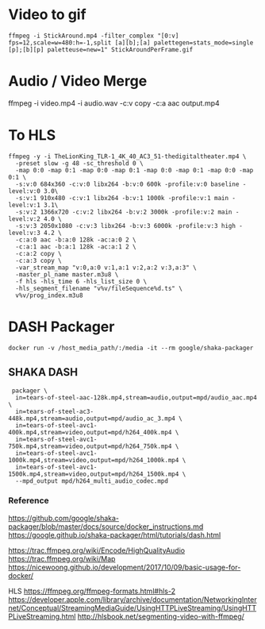 # Video to gif
`ffmpeg -i StickAround.mp4 -filter_complex "[0:v] fps=12,scale=w=480:h=-1,split [a][b];[a] palettegen=stats_mode=single [p];[b][p] paletteuse=new=1" StickAroundPerFrame.gif`

# Audio / Video Merge
ffmpeg -i video.mp4 -i audio.wav -c:v copy -c:a aac output.mp4

# To HLS
```
ffmpeg -y -i TheLionKing_TLR-1_4K_40_AC3_51-thedigitaltheater.mp4 \
  -preset slow -g 48 -sc_threshold 0 \
  -map 0:0 -map 0:1 -map 0:0 -map 0:1 -map 0:0 -map 0:1 -map 0:0 -map 0:1 \
  -s:v:0 684x360 -c:v:0 libx264 -b:v:0 600k -profile:v:0 baseline -level:v:0 3.0\
  -s:v:1 910x480 -c:v:1 libx264 -b:v:1 1000k -profile:v:1 main -level:v:1 3.1\
  -s:v:2 1366x720 -c:v:2 libx264 -b:v:2 3000k -profile:v:2 main -level:v:2 4.0 \
  -s:v:3 2050x1080 -c:v:3 libx264 -b:v:3 6000k -profile:v:3 high -level:v:3 4.2 \
  -c:a:0 aac -b:a:0 128k -ac:a:0 2 \
  -c:a:1 aac -b:a:1 128k -ac:a:1 2 \
  -c:a:2 copy \
  -c:a:3 copy \
  -var_stream_map "v:0,a:0 v:1,a:1 v:2,a:2 v:3,a:3" \
  -master_pl_name master.m3u8 \
  -f hls -hls_time 6 -hls_list_size 0 \
  -hls_segment_filename "v%v/fileSequence%d.ts" \
  v%v/prog_index.m3u8

```

# DASH Packager
```
docker run -v /host_media_path/:/media -it --rm google/shaka-packager
```

## SHAKA DASH 
```
 packager \
  in=tears-of-steel-aac-128k.mp4,stream=audio,output=mpd/audio_aac.mp4 \
  in=tears-of-steel-ac3-448k.mp4,stream=audio,output=mpd/audio_ac_3.mp4 \
  in=tears-of-steel-avc1-400k.mp4,stream=video,output=mpd/h264_400k.mp4 \
  in=tears-of-steel-avc1-750k.mp4,stream=video,output=mpd/h264_750k.mp4 \
  in=tears-of-steel-avc1-1000k.mp4,stream=video,output=mpd/h264_1000k.mp4 \
  in=tears-of-steel-avc1-1500k.mp4,stream=video,output=mpd/h264_1500k.mp4 \
  --mpd_output mpd/h264_multi_audio_codec.mpd
```


### Reference
https://github.com/google/shaka-packager/blob/master/docs/source/docker_instructions.md
https://google.github.io/shaka-packager/html/tutorials/dash.html
  
https://trac.ffmpeg.org/wiki/Encode/HighQualityAudio
https://trac.ffmpeg.org/wiki/Map
https://nicewoong.github.io/development/2017/10/09/basic-usage-for-docker/

HLS 
https://ffmpeg.org/ffmpeg-formats.html#hls-2
https://developer.apple.com/library/archive/documentation/NetworkingInternet/Conceptual/StreamingMediaGuide/UsingHTTPLiveStreaming/UsingHTTPLiveStreaming.html
http://hlsbook.net/segmenting-video-with-ffmpeg/
  

